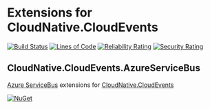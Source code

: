 # Extensions for CloudNative.CloudEvents

[![Build Status](https://iron9light.visualstudio.com/github/_apis/build/status/iron9light.CloudNative.CloudEvents.AzureServiceBus?branchName=master)](https://iron9light.visualstudio.com/github/_build/latest?definitionId=2&branchName=master)
[![Lines of Code](https://sonarcloud.io/api/project_badges/measure?project=iron9light_CloudNative.CloudEvents.AzureServiceBus&metric=ncloc)](https://sonarcloud.io/dashboard?id=iron9light_CloudNative.CloudEvents.AzureServiceBus)
[![Reliability Rating](https://sonarcloud.io/api/project_badges/measure?project=iron9light_CloudNative.CloudEvents.AzureServiceBus&metric=reliability_rating)](https://sonarcloud.io/dashboard?id=iron9light_CloudNative.CloudEvents.AzureServiceBus)
[![Security Rating](https://sonarcloud.io/api/project_badges/measure?project=iron9light_CloudNative.CloudEvents.AzureServiceBus&metric=security_rating)](https://sonarcloud.io/dashboard?id=iron9light_CloudNative.CloudEvents.AzureServiceBus)

## CloudNative.CloudEvents.AzureServiceBus
[Azure ServiceBus](https://github.com/Azure/azure-sdk-for-net/tree/master/sdk/servicebus/Microsoft.Azure.ServiceBus) extensions for [CloudNative.CloudEvents](https://github.com/cloudevents/spec)

[![NuGet](https://img.shields.io/nuget/v/CloudNative.CloudEvents.AzureServiceBus.svg)](https://www.nuget.org/packages/CloudNative.CloudEvents.AzureServiceBus/)
